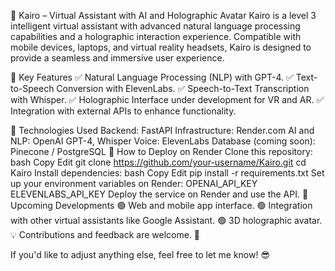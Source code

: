 🚀 Kairo – Virtual Assistant with AI and Holographic Avatar
Kairo is a level 3 intelligent virtual assistant with advanced natural language processing capabilities and a holographic interaction experience. Compatible with mobile devices, laptops, and virtual reality headsets, Kairo is designed to provide a seamless and immersive user experience.

🧠 Key Features
✅ Natural Language Processing (NLP) with GPT-4.
✅ Text-to-Speech Conversion with ElevenLabs.
✅ Speech-to-Text Transcription with Whisper.
✅ Holographic Interface under development for VR and AR.
✅ Integration with external APIs to enhance functionality.

🔧 Technologies Used
Backend: FastAPI
Infrastructure: Render.com
AI and NLP: OpenAI GPT-4, Whisper
Voice: ElevenLabs
Database (coming soon): Pinecone / PostgreSQL
🚀 How to Deploy on Render
Clone this repository:
bash
Copy
Edit
git clone https://github.com/your-username/Kairo.git
cd Kairo
Install dependencies:
bash
Copy
Edit
pip install -r requirements.txt
Set up your environment variables on Render:
OPENAI_API_KEY
ELEVENLABS_API_KEY
Deploy the service on Render and use the API.
🌟 Upcoming Developments
🟢 Web and mobile app interface.
🟢 Integration with other virtual assistants like Google Assistant.
🟢 3D holographic avatar.
💡 Contributions and feedback are welcome. 🚀

If you'd like to adjust anything else, feel free to let me know! 😎
